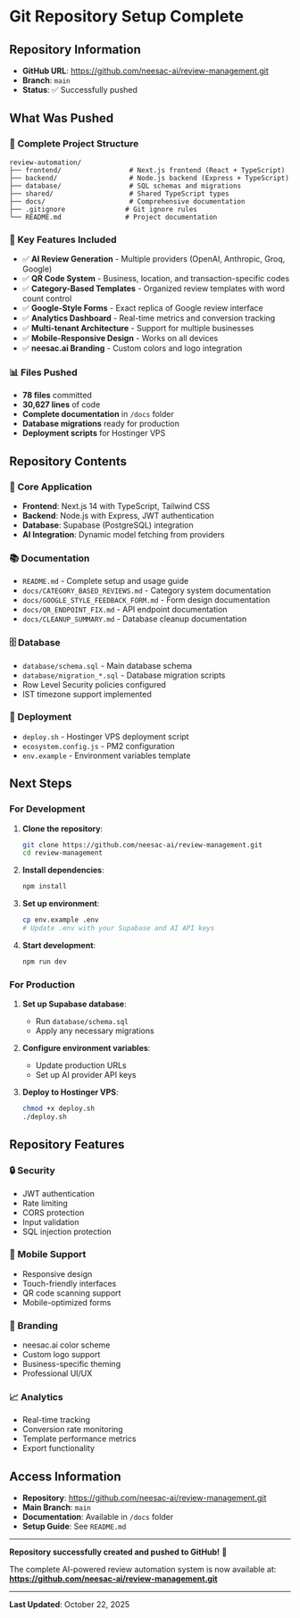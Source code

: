 # Git Repository Setup Complete

## Repository Information
- **GitHub URL**: https://github.com/neesac-ai/review-management.git
- **Branch**: `main`
- **Status**: ✅ Successfully pushed

## What Was Pushed

### 📁 Complete Project Structure
```
review-automation/
├── frontend/                 # Next.js frontend (React + TypeScript)
├── backend/                  # Node.js backend (Express + TypeScript)
├── database/                 # SQL schemas and migrations
├── shared/                   # Shared TypeScript types
├── docs/                     # Comprehensive documentation
├── .gitignore               # Git ignore rules
└── README.md                # Project documentation
```

### 🚀 Key Features Included
- ✅ **AI Review Generation** - Multiple providers (OpenAI, Anthropic, Groq, Google)
- ✅ **QR Code System** - Business, location, and transaction-specific codes
- ✅ **Category-Based Templates** - Organized review templates with word count control
- ✅ **Google-Style Forms** - Exact replica of Google review interface
- ✅ **Analytics Dashboard** - Real-time metrics and conversion tracking
- ✅ **Multi-tenant Architecture** - Support for multiple businesses
- ✅ **Mobile-Responsive Design** - Works on all devices
- ✅ **neesac.ai Branding** - Custom colors and logo integration

### 📊 Files Pushed
- **78 files** committed
- **30,627 lines** of code
- **Complete documentation** in `/docs` folder
- **Database migrations** ready for production
- **Deployment scripts** for Hostinger VPS

## Repository Contents

### 🎯 Core Application
- **Frontend**: Next.js 14 with TypeScript, Tailwind CSS
- **Backend**: Node.js with Express, JWT authentication
- **Database**: Supabase (PostgreSQL) integration
- **AI Integration**: Dynamic model fetching from providers

### 📚 Documentation
- `README.md` - Complete setup and usage guide
- `docs/CATEGORY_BASED_REVIEWS.md` - Category system documentation
- `docs/GOOGLE_STYLE_FEEDBACK_FORM.md` - Form design documentation
- `docs/QR_ENDPOINT_FIX.md` - API endpoint documentation
- `docs/CLEANUP_SUMMARY.md` - Database cleanup documentation

### 🗄️ Database
- `database/schema.sql` - Main database schema
- `database/migration_*.sql` - Database migration scripts
- Row Level Security policies configured
- IST timezone support implemented

### 🚀 Deployment
- `deploy.sh` - Hostinger VPS deployment script
- `ecosystem.config.js` - PM2 configuration
- `env.example` - Environment variables template

## Next Steps

### For Development
1. **Clone the repository**:
   ```bash
   git clone https://github.com/neesac-ai/review-management.git
   cd review-management
   ```

2. **Install dependencies**:
   ```bash
   npm install
   ```

3. **Set up environment**:
   ```bash
   cp env.example .env
   # Update .env with your Supabase and AI API keys
   ```

4. **Start development**:
   ```bash
   npm run dev
   ```

### For Production
1. **Set up Supabase database**:
   - Run `database/schema.sql`
   - Apply any necessary migrations

2. **Configure environment variables**:
   - Update production URLs
   - Set up AI provider API keys

3. **Deploy to Hostinger VPS**:
   ```bash
   chmod +x deploy.sh
   ./deploy.sh
   ```

## Repository Features

### 🔒 Security
- JWT authentication
- Rate limiting
- CORS protection
- Input validation
- SQL injection protection

### 📱 Mobile Support
- Responsive design
- Touch-friendly interfaces
- QR code scanning support
- Mobile-optimized forms

### 🎨 Branding
- neesac.ai color scheme
- Custom logo support
- Business-specific theming
- Professional UI/UX

### 📈 Analytics
- Real-time tracking
- Conversion rate monitoring
- Template performance metrics
- Export functionality

## Access Information

- **Repository**: https://github.com/neesac-ai/review-management.git
- **Main Branch**: `main`
- **Documentation**: Available in `/docs` folder
- **Setup Guide**: See `README.md`

---

**Repository successfully created and pushed to GitHub!** 🎉

The complete AI-powered review automation system is now available at:
**https://github.com/neesac-ai/review-management.git**

---

**Last Updated**: October 22, 2025

